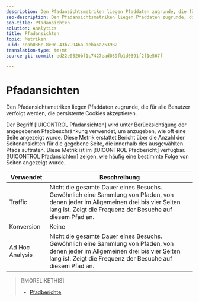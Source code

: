 ```yaml
---
description: Den Pfadansichtsmetriken liegen Pfaddaten zugrunde, die für alle Benutzer verfolgt werden, die persistente Cookies akzeptieren.
seo-description: Den Pfadansichtsmetriken liegen Pfaddaten zugrunde, die für alle Benutzer verfolgt werden, die persistente Cookies akzeptieren.
seo-title: Pfadansichten
solution: Analytics
title: Pfadansichten
topic: Metriken
uuid: ceab036c-8e0c-43b7-946a-aeba6a253982
translation-type: tm+mt
source-git-commit: ed22e0520bf1c7427ead039fb1d0391f2f1e567f

---
```



# Pfadansichten

Den Pfadansichtsmetriken liegen Pfaddaten zugrunde, die für alle Benutzer verfolgt werden, die persistente Cookies akzeptieren.

Der Begriff [!UICONTROL Pfadansichten] wird unter Berücksichtigung der angegebenen Pfadbeschränkung verwendet, um anzugeben, wie oft eine Seite angezeigt wurde. Diese Metrik erstattet Bericht über die Anzahl der Seitenansichten für die gegebene Seite, die innerhalb des ausgewählten Pfads auftraten. Diese Metrik ist im [!UICONTROL Pfadbericht] verfügbar. [!UICONTROL Pfadansichten] zeigen, wie häufig eine bestimmte Folge von Seiten angezeigt wurde.

| Verwendet | Beschreibung |
|---|---|
| Traffic | Nicht die gesamte Dauer eines Besuchs. Gewöhnlich eine Sammlung von Pfaden, von denen jeder im Allgemeinen drei bis vier Seiten lang ist. Zeigt die Frequenz der Besuche auf diesem Pfad an. |
| Konversion | Keine |
| Ad Hoc Analysis | Nicht die gesamte Dauer eines Besuchs. Gewöhnlich eine Sammlung von Pfaden, von denen jeder im Allgemeinen drei bis vier Seiten lang ist. Zeigt die Frequenz der Besuche auf diesem Pfad an. |

>[!MORELIKETHIS]
>
>* [Pfadberichte](/help/components/c-variables/dimensionslist/reports-paths.md)

